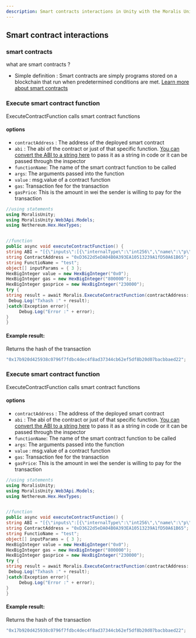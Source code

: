 ```yaml
---
description: Smart contracts interactions in Unity with the Moralis Unity SDK.
---
```


## Smart contract interactions

### smart contracts

what are smart contracts ?

- Simple definition : Smart contracts are simply programs stored on a blockchain that run when predetermined conditions are met. [Learn more about smart contracts](https://www.ibm.com/topics/smart-contracts)

### Execute smart contract function

ExecuteContractFunction calls smart contract functions

#### options

- `contractAddress` : The address of the deployed smart contract
- `abi` : The abi of the contract or just of that specific function. [You can convert the ABI to a string here](https://tools.knowledgewalls.com/json-to-string) to pass it as a string in code or it can be passed through the inspector
- `functionName`: The name of the smart contract function to be called
- `args`: The arguments passed into the function
- `value` : msg.value of a contract function
- `gas`: Transaction fee for the transaction
- `gasPrice`: This is the amount in wei the sender is willing to pay for the transaction

```csharp
//using statements
using MoralisUnity;
using MoralisUnity.Web3Api.Models;
using Nethereum.Hex.HexTypes;


//function
public async void executeContractFunction() {
string ABI = "[{\"inputs\":[{\"internalType\":\"int256\",\"name\":\"p\",\"type\":\"int256\"}],\"name\":\"test\",\"outputs\":[],\"stateMutability\":\"nonpayable\",\"type\":\"function\"}]";;
string ContractAddress = "0xD3622d5eDA04B0A393EA10513239A1fD50A61B65";
string FunctioName = "test";
object[] inputParams = { 3 };
HexBigInteger value = new HexBigInteger("0x0");
HexBigInteger gas = new HexBigInteger("800000");
HexBigInteger gasprice = new HexBigInteger("230000");
try {
string result = await Moralis.ExecuteContractFunction(contractAddress: ContractAddress, abi: ABI, functionName: FunctioName, args: inputParams, value: value, gas: gas, gasPrice: gasprice);
 Debug.Log("Txhash :" + result);
}catch(Exception error){
     Debug.Log("Error :" + error);
}
}
```

#### Example result:

Returns the hash of the transaction

```javascript
"0x17b920d425938c0796f7fdbc4dec4f8ad37344cb62ef5df8b20d07bacbbaed22";
```

### Execute smart contract function

ExecuteContractFunction calls smart contract functions

#### options

- `contractAddress` : The address of the deployed smart contract
- `abi` : The abi of the contract or just of that specific function. [You can convert the ABI to a string here](https://tools.knowledgewalls.com/json-to-string) to pass it as a string in code or it can be passed through the inspector
- `functionName`: The name of the smart contract function to be called
- `args`: The arguments passed into the function
- `value` : msg.value of a contract function
- `gas`: Transaction fee for the transaction
- `gasPrice`: This is the amount in wei the sender is willing to pay for the transaction

```csharp
//using statements
using MoralisUnity;
using MoralisUnity.Web3Api.Models;
using Nethereum.Hex.HexTypes;


//function
public async void executeContractFunction() {
string ABI = "[{\"inputs\":[{\"internalType\":\"int256\",\"name\":\"p\",\"type\":\"int256\"}],\"name\":\"test\",\"outputs\":[],\"stateMutability\":\"nonpayable\",\"type\":\"function\"}]";;
string ContractAddress = "0xD3622d5eDA04B0A393EA10513239A1fD50A61B65";
string FunctioName = "test";
object[] inputParams = { 3 };
HexBigInteger value = new HexBigInteger("0x0");
HexBigInteger gas = new HexBigInteger("800000");
HexBigInteger gasprice = new HexBigInteger("230000");
try {
string result = await Moralis.ExecuteContractFunction(contractAddress: ContractAddress, abi: ABI, functionName: FunctioName, args: inputParams, value: value, gas: gas, gasPrice: gasprice);
 Debug.Log("Txhash :" + result);
}catch(Exception error){
     Debug.Log("Error :" + error);
}
}
```

#### Example result:

Returns the hash of the transaction

```javascript
"0x17b920d425938c0796f7fdbc4dec4f8ad37344cb62ef5df8b20d07bacbbaed22";
```
